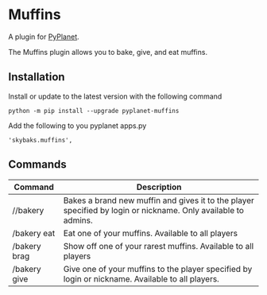 # Muffins

A plugin for [PyPlanet](https://pypla.net/).

The Muffins plugin allows you to bake, give, and eat muffins.

## Installation

Install or update to the latest version with the following command

```
python -m pip install --upgrade pyplanet-muffins
```

Add the following to you pyplanet apps.py

```
'skybaks.muffins',
```

## Commands

|Command|Description|
|---|---|
| //bakery <login or nickname> | Bakes a brand new muffin and gives it to the player specified by login or nickname. Only available to admins. |
| /bakery eat | Eat one of your muffins. Available to all players |
| /bakery brag | Show off one of your rarest muffins. Available to all players |
| /bakery give <login or nickname> | Give one of your muffins to the player specified by login or nickname. Available to all players. |
